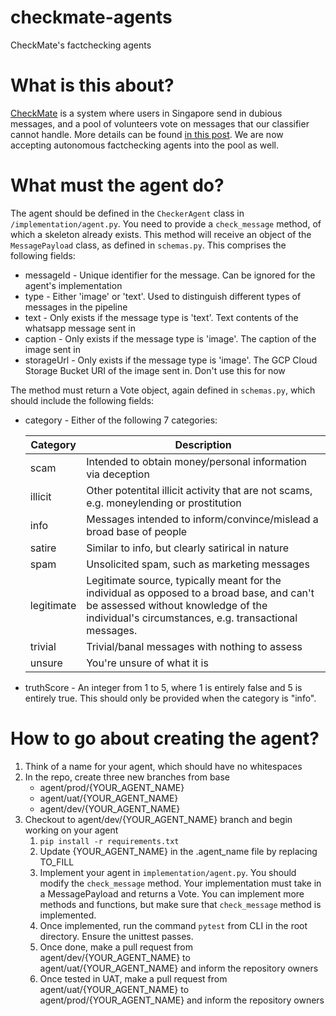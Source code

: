 # checkmate-agents

CheckMate's factchecking agents

# What is this about?

[CheckMate](https://checkmate.sg) is a system where users in Singapore send in dubious messages, and a pool of volunteers vote on messages that our classifier cannot handle. More details can be found [in this post](https://medium.com/@bingwentan/from-start-to-checkmate-a140a4e9c8f9). We are now accepting autonomous factchecking agents into the pool as well.

# What must the agent do?

The agent should be defined in the `CheckerAgent` class in `/implementation/agent.py`. You need to provide a `check_message` method, of which a skeleton already exists. This method will receive an object of the `MessagePayload` class, as defined in `schemas.py`. This comprises the following fields:

- messageId - Unique identifier for the message. Can be ignored for the agent's implementation
- type - Either 'image' or 'text'. Used to distinguish different types of messages in the pipeline
- text - Only exists if the message type is 'text'. Text contents of the whatsapp message sent in
- caption - Only exists if the message type is 'image'. The caption of the image sent in
- storageUrl - Only exists if the message type is 'image'. The GCP Cloud Storage Bucket URI of the image sent in. Don't use this for now

The method must return a Vote object, again defined in `schemas.py`, which should include the following fields:

- category - Either of the following 7 categories:

  | Category   | Description                                                                                                                                                                               |
  | ---------- | ----------------------------------------------------------------------------------------------------------------------------------------------------------------------------------------- |
  | scam       | Intended to obtain money/personal information via deception                                                                                                                               |
  | illicit    | Other potentital illicit activity that are not scams, e.g. moneylending or prostitution                                                                                                   |
  | info       | Messages intended to inform/convince/mislead a broad base of people                                                                                                                       |
  | satire     | Similar to info, but clearly satirical in nature                                                                                                                                          |
  | spam       | Unsolicited spam, such as marketing messages                                                                                                                                              |
  | legitimate | Legitimate source, typically meant for the individual as opposed to a broad base, and can't be assessed without knowledge of the individual's circumstances, e.g. transactional messages. |
  | trivial    | Trivial/banal messages with nothing to assess                                                                                                                                             |
  | unsure     | You're unsure of what it is                                                                                                                                                               |

- truthScore - An integer from 1 to 5, where 1 is entirely false and 5 is entirely true. This should only be provided when the category is "info".

# How to go about creating the agent?

1. Think of a name for your agent, which should have no whitespaces
1. In the repo, create three new branches from base
   - agent/prod/{YOUR_AGENT_NAME}
   - agent/uat/{YOUR_AGENT_NAME}
   - agent/dev/{YOUR_AGENT_NAME}
1. Checkout to agent/dev/{YOUR_AGENT_NAME} branch and begin working on your agent
   1. `pip install -r requirements.txt`
   2. Update {YOUR_AGENT_NAME} in the .agent_name file by replacing TO_FILL
   3. Implement your agent in `implementation/agent.py`. You should modify the `check_message` method. Your implementation must take in a MessagePayload and returns a Vote. You can implement more methods and functions, but make sure that `check_message` method is implemented.
   4. Once implemented, run the command `pytest` from CLI in the root directory. Ensure the unittest passes.
   5. Once done, make a pull request from agent/dev/{YOUR_AGENT_NAME} to agent/uat/{YOUR_AGENT_NAME} and inform the repository owners
   6. Once tested in UAT, make a pull request from agent/uat/{YOUR_AGENT_NAME} to agent/prod/{YOUR_AGENT_NAME} and inform the repository owners
